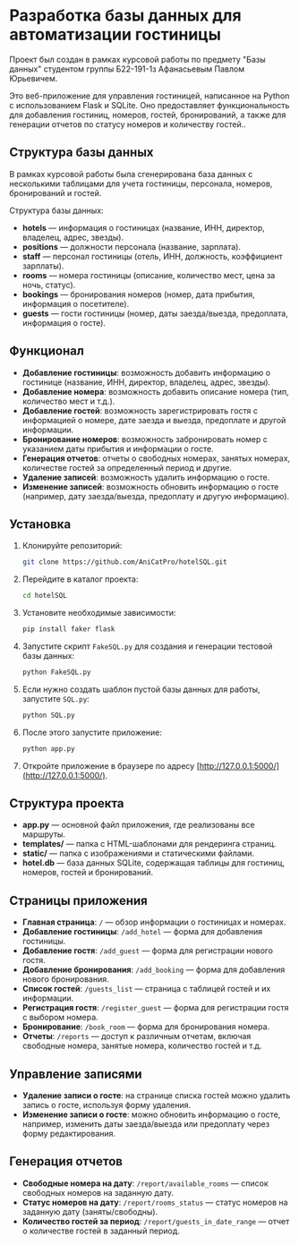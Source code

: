 # Разработка базы данных для автоматизации гостиницы

Проект был создан в рамках курсовой работы по предмету "Базы данных" студентом группы Б22-191-1з Афанасьевым Павлом Юрьевичем.

Это веб-приложение для управления гостиницей, написанное на Python с использованием Flask и SQLite. Оно предоставляет функциональность для добавления гостиниц, номеров, гостей, бронирований, а также для генерации отчетов по статусу номеров и количеству гостей..

## Структура базы данных

В рамках курсовой работы была сгенерирована база данных с несколькими таблицами для учета гостиницы, персонала, номеров, бронирований и гостей. 

Структура базы данных:

- **hotels** — информация о гостиницах (название, ИНН, директор, владелец, адрес, звезды).
- **positions** — должности персонала (название, зарплата).
- **staff** — персонал гостиницы (отель, ИНН, должность, коэффициент зарплаты).
- **rooms** — номера гостиницы (описание, количество мест, цена за ночь, статус).
- **bookings** — бронирования номеров (номер, дата прибытия, информация о посетителе).
- **guests** — гости гостиницы (номер, даты заезда/выезда, предоплата, информация о госте).

## Функционал

- **Добавление гостиницы**: возможность добавить информацию о гостинице (название, ИНН, директор, владелец, адрес, звезды).
- **Добавление номера**: возможность добавить описание номера (тип, количество мест и т.д.).
- **Добавление гостей**: возможность зарегистрировать гостя с информацией о номере, дате заезда и выезда, предоплате и другой информации.
- **Бронирование номеров**: возможность забронировать номер с указанием даты прибытия и информации о госте.
- **Генерация отчетов**: отчеты о свободных номерах, занятых номерах, количестве гостей за определенный период и другие.
- **Удаление записей**: возможность удалить информацию о госте.
- **Изменение записей**: возможность обновить информацию о госте (например, дату заезда/выезда, предоплату и другую информацию).

## Установка

1. Клонируйте репозиторий:
    ```bash
    git clone https://github.com/AniCatPro/hotelSQL.git
    ```

2. Перейдите в каталог проекта:
    ```bash
    cd hotelSQL
    ```

3. Установите необходимые зависимости:
    ```bash
    pip install faker flask
    ```

4. Запустите скрипт `FakeSQL.py` для создания и генерации тестовой базы данных:
    ```bash
    python FakeSQL.py
    ```

5. Если нужно создать шаблон пустой базы данных для работы, запустите `SQL.py`:
    ```bash
    python SQL.py
    ```

6. После этого запустите приложение:
    ```bash
    python app.py
    ```

7. Откройте приложение в браузере по адресу [http://127.0.0.1:5000/](http://127.0.0.1:5000/).


## Структура проекта

- **app.py** — основной файл приложения, где реализованы все маршруты.
- **templates/** — папка с HTML-шаблонами для рендеринга страниц.
- **static/** — папка с изображениями и статическими файлами.
- **hotel.db** — база данных SQLite, содержащая таблицы для гостиниц, номеров, гостей и бронирований.

## Страницы приложения

- **Главная страница**: `/` — обзор информации о гостиницах и номерах.
- **Добавление гостиницы**: `/add_hotel` — форма для добавления гостиницы.
- **Добавление гостя**: `/add_guest` — форма для регистрации нового гостя.
- **Добавление бронирования**: `/add_booking` — форма для добавления нового бронирования.
- **Список гостей**: `/guests_list` — страница с таблицей гостей и их информации.
- **Регистрация гостя**: `/register_guest` — форма для регистрации гостя с выбором номера.
- **Бронирование**: `/book_room` — форма для бронирования номера.
- **Отчеты**: `/reports` — доступ к различным отчетам, включая свободные номера, занятые номера, количество гостей и т.д.

## Управление записями

- **Удаление записи о госте**: на странице списка гостей можно удалить запись о госте, используя форму удаления.
- **Изменение записи о госте**: можно обновить информацию о госте, например, изменить даты заезда/выезда или предоплату через форму редактирования.

## Генерация отчетов

- **Свободные номера на дату**: `/report/available_rooms` — список свободных номеров на заданную дату.
- **Статус номеров на дату**: `/report/rooms_status` — статус номеров на заданную дату (заняты/свободны).
- **Количество гостей за период**: `/report/guests_in_date_range` — отчет о количестве гостей в заданный период.


